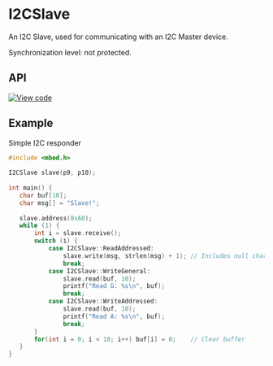# I2CSlave

An I2C Slave, used for communicating with an I2C Master device.

Synchronization level: not protected.

## API


[![View code](https://www.mbed.com/embed/?type=library)](https://docs.mbed.com/docs/mbed-os-api/en/mbed-os-5.2/api/I2CSlave_8h_source.html)

## Example

Simple I2C responder

```c++
#include <mbed.h>
 
I2CSlave slave(p9, p10);
 
int main() {
   char buf[10];
   char msg[] = "Slave!";
 
   slave.address(0xA0);
   while (1) {
       int i = slave.receive();
       switch (i) {
           case I2CSlave::ReadAddressed:
               slave.write(msg, strlen(msg) + 1); // Includes null char
               break;
           case I2CSlave::WriteGeneral:
               slave.read(buf, 10);
               printf("Read G: %s\n", buf);
               break;
           case I2CSlave::WriteAddressed:
               slave.read(buf, 10);
               printf("Read A: %s\n", buf);
               break;
       }
       for(int i = 0; i < 10; i++) buf[i] = 0;    // Clear buffer
   }
}
```

